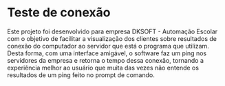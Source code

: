 # Teste de conexão
Este projeto foi desenvolvido para empresa DKSOFT - Automação Escolar com o objetivo de facilitar a visualização dos clientes sobre resultados de conexão do computador ao servidor que está o programa que utilizam. 
Desta forma, com uma interface amigável, o software faz um ping nos servidores da empresa e retorna o tempo dessa conexão, tornando a experiência melhor ao usuário que muita das vezes não entende os resultados de um ping feito no prompt de comando.
